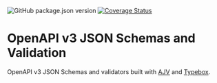 ![GitHub package.json version](https://img.shields.io/github/package-json/v/oaspub/oaschemas)
[![Coverage Status](https://coveralls.io/repos/github/oaspub/oaschemas/badge.svg?branch=main)](https://coveralls.io/github/oaspub/oaschemas?branch=main)


# OpenAPI v3 JSON Schemas and Validation

OpenAPI v3 JSON Schemas and validators built with [AJV](https://ajv.js.org/) and [Typebox](https://github.com/sinclairzx81/typebox).
